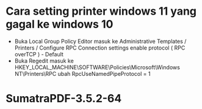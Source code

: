 # Cara setting printer windows 11 yang gagal ke windows 10
 - Buka Local Group Policy Editor masuk ke Administrative Templates / Printers / Configure RPC Connection settings enable protocol ( RPC overTCP ) - Default
 - Buka Regedit masuk ke HKEY_LOCAL_MACHINE\SOFTWARE\Policies\Microsoft\Windows NT\Printers\RPC ubah RpcUseNamedPipeProtocol = 1

# SumatraPDF-3.5.2-64
